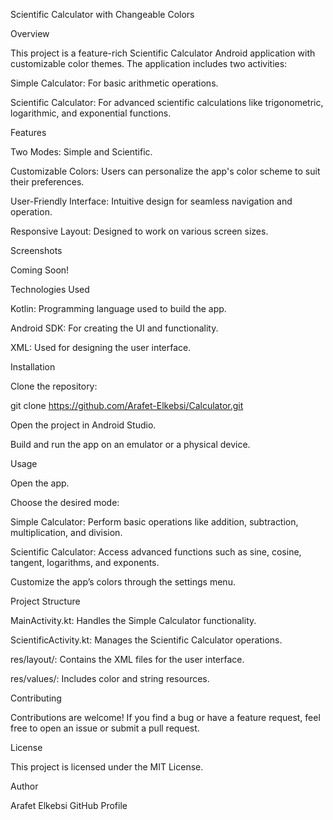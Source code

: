 Scientific Calculator with Changeable Colors

Overview

This project is a feature-rich Scientific Calculator Android application with customizable color themes. The application includes two activities:

Simple Calculator: For basic arithmetic operations.

Scientific Calculator: For advanced scientific calculations like trigonometric, logarithmic, and exponential functions.

Features

Two Modes: Simple and Scientific.

Customizable Colors: Users can personalize the app's color scheme to suit their preferences.

User-Friendly Interface: Intuitive design for seamless navigation and operation.

Responsive Layout: Designed to work on various screen sizes.

Screenshots

Coming Soon!

Technologies Used

Kotlin: Programming language used to build the app.

Android SDK: For creating the UI and functionality.

XML: Used for designing the user interface.

Installation

Clone the repository:

git clone https://github.com/Arafet-Elkebsi/Calculator.git

Open the project in Android Studio.

Build and run the app on an emulator or a physical device.

Usage

Open the app.

Choose the desired mode:

Simple Calculator: Perform basic operations like addition, subtraction, multiplication, and division.

Scientific Calculator: Access advanced functions such as sine, cosine, tangent, logarithms, and exponents.

Customize the app’s colors through the settings menu.

Project Structure

MainActivity.kt: Handles the Simple Calculator functionality.

ScientificActivity.kt: Manages the Scientific Calculator operations.

res/layout/: Contains the XML files for the user interface.

res/values/: Includes color and string resources.

Contributing

Contributions are welcome! If you find a bug or have a feature request, feel free to open an issue or submit a pull request.

License

This project is licensed under the MIT License.

Author

Arafet Elkebsi
GitHub Profile
